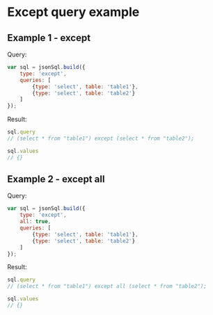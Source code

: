 # Except query example

## Example 1 - except

Query:

``` js
var sql = jsonSql.build({
    type: 'except',
    queries: [
        {type: 'select', table: 'table1'},
        {type: 'select', table: 'table2'}
    ]
});
```

Result:

``` js
sql.query
// (select * from "table1") except (select * from "table2");

sql.values
// {}
```

## Example 2 - except all

Query:

``` js
var sql = jsonSql.build({
    type: 'except',
    all: true,
    queries: [
        {type: 'select', table: 'table1'},
        {type: 'select', table: 'table2'}
    ]
});
```

Result:

``` js
sql.query
// (select * from "table1") except all (select * from "table2");

sql.values
// {}
```
